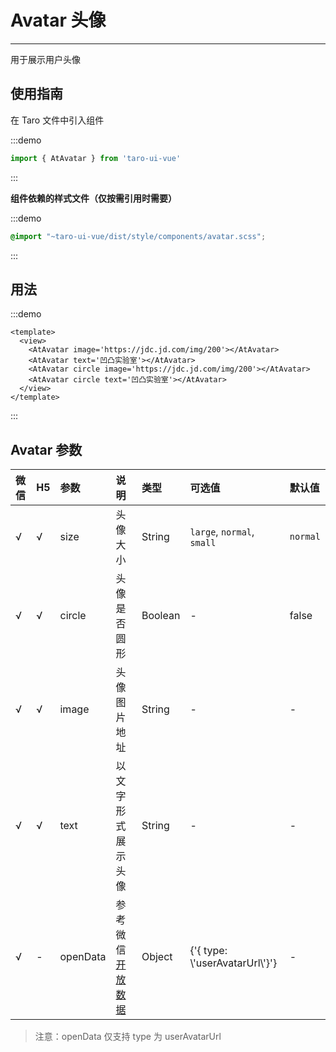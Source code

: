 # Avatar 头像

---

用于展示用户头像

## 使用指南

在 Taro 文件中引入组件

:::demo

```js
import { AtAvatar } from 'taro-ui-vue'
```

:::

**组件依赖的样式文件（仅按需引用时需要）**

:::demo

```scss
@import "~taro-ui-vue/dist/style/components/avatar.scss";
```

:::

## 用法

:::demo

```vue
<template>
  <view>
    <AtAvatar image='https://jdc.jd.com/img/200'></AtAvatar>
    <AtAvatar text='凹凸实验室'></AtAvatar>
    <AtAvatar circle image='https://jdc.jd.com/img/200'></AtAvatar>
    <AtAvatar circle text='凹凸实验室'></AtAvatar>
  </view>
</template>
```

:::

## Avatar 参数

| 微信 | H5 | 参数     | 说明                                                                                          | 类型    | 可选值                           | 默认值   |
|:-----|:---|:---------|:----------------------------------------------------------------------------------------------|:--------|:---------------------------------|:---------|
| √    | √  | size     | 头像大小                                                                                      | String  | `large`, `normal`, `small`       | `normal` |
| √    | √  | circle   | 头像是否圆形                                                                                  | Boolean | -                                | false    |
| √    | √  | image    | 头像图片地址                                                                                  | String  | -                                | -        |
| √    | √  | text     | 以文字形式展示头像                                                                            | String  | -                                | -        |
| √    | -  | openData | 参考微信[开放数据](https://developers.weixin.qq.com/miniprogram/dev/component/open-data.html) | Object  | {'{ type: \\'userAvatarUrl\\'}'} | -        |

> 注意：openData 仅支持 type 为 userAvatarUrl
